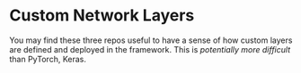 # Custom Network Layers

You may find these three repos useful to have a sense of how custom layers are defined and deployed in the framework. This is *potentially more difficult* than PyTorch, Keras.